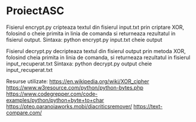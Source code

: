 # ProiectASC
Fisierul encrypt.py cripteaza textul din fisierul input.txt prin criptare XOR, folosind o cheie primita in linia de comanda si returneaza rezultatul in fisierul output.
Sintaxa: python encrypt.py input.txt cheie output

Fisierul decrypt.py decripteaza textul din fisierul output prin metoda XOR, folosind cheia primita in linia de comanda, si returneaza rezultatul in fisierul input_recuperat.txt
Sintaxa: python decrypt.py output cheie input_recuperat.txt

Resurse utilizate:
https://en.wikipedia.org/wiki/XOR_cipher
https://www.w3resource.com/python/python-bytes.php
https://www.codegrepper.com/code-examples/python/python+byte+to+char
https://pteo.paranoiaworks.mobi/diacriticsremover/
https://text-compare.com/
